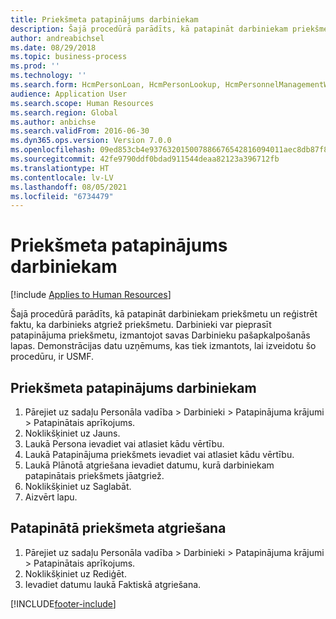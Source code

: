 ```yaml
---
title: Priekšmeta patapinājums darbiniekam
description: Šajā procedūrā parādīts, kā patapināt darbiniekam priekšmetu un reģistrēt faktu, ka darbinieks atgriež priekšmetu.
author: andreabichsel
ms.date: 08/29/2018
ms.topic: business-process
ms.prod: ''
ms.technology: ''
ms.search.form: HcmPersonLoan, HcmPersonLookup, HcmPersonnelManagementWorkspace
audience: Application User
ms.search.scope: Human Resources
ms.search.region: Global
ms.author: anbichse
ms.search.validFrom: 2016-06-30
ms.dyn365.ops.version: Version 7.0.0
ms.openlocfilehash: 09ed853cb4e937632015007886676542816094011aec8db87f89fdec3ad7f102
ms.sourcegitcommit: 42fe9790ddf0bdad911544deaa82123a396712fb
ms.translationtype: HT
ms.contentlocale: lv-LV
ms.lasthandoff: 08/05/2021
ms.locfileid: "6734479"
---
```

# <a name="loan-item-to-a-worker"></a>Priekšmeta patapinājums darbiniekam

[!include [Applies to Human Resources](../includes/applies-to-hr.md)]



Šajā procedūrā parādīts, kā patapināt darbiniekam priekšmetu un reģistrēt faktu, ka darbinieks atgriež priekšmetu. Darbinieki var pieprasīt patapinājuma priekšmetu, izmantojot savas Darbinieku pašapkalpošanās lapas. Demonstrācijas datu uzņēmums, kas tiek izmantots, lai izveidotu šo procedūru, ir USMF.


## <a name="loan-item-to-a-worker"></a>Priekšmeta patapinājums darbiniekam
1. Pārejiet uz sadaļu Personāla vadība > Darbinieki > Patapinājuma krājumi > Patapinātais aprīkojums.
2. Noklikšķiniet uz Jauns.
3. Laukā Persona ievadiet vai atlasiet kādu vērtību.
4. Laukā Patapinājuma priekšmets ievadiet vai atlasiet kādu vērtību.
5. Laukā Plānotā atgriešana ievadiet datumu, kurā darbiniekam patapinātais priekšmets jāatgriež.
6. Noklikšķiniet uz Saglabāt.
7. Aizvērt lapu.

## <a name="return-a-loan-item"></a>Patapinātā priekšmeta atgriešana
1. Pārejiet uz sadaļu Personāla vadība > Darbinieki > Patapinājuma krājumi > Patapinātais aprīkojums.
2. Noklikšķiniet uz Rediģēt.
3. Ievadiet datumu laukā Faktiskā atgriešana.



[!INCLUDE[footer-include](../includes/footer-banner.md)]